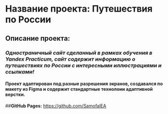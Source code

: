 # Название проекта: __Путешествия по России__
## Описание проекта:  
### *Одностраничный сайт сделанный в рамках обучения в Yandex Practicum, сайт содержит информацию о путешествиях по России с интересными иллюстрациями и ссылками!*  
#### Проект адаптирован под разные разрешения экранов, создавался по макету из Figma и содержит стандартные технолоии адаптивной верстки. 
##**GitHub Pages:**  <https://github.com/SamofalEA>
